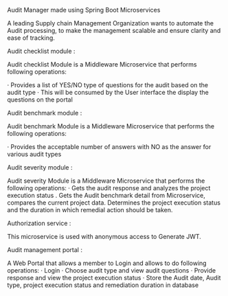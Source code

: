 Audit Manager made using Spring Boot Microservices

A leading Supply chain Management Organization wants to automate the Audit processing, to make the management scalable and ensure clarity and ease of tracking.

Audit checklist module :

Audit checklist Module is a Middleware Microservice that performs following operations: 

· Provides a list of YES/NO type of questions for the audit based on the audit type 
· This will be consumed by the User interface the display the questions on the portal

Audit benchmark module :

Audit benchmark Module is a Middleware Microservice that performs the following operations: 

· Provides the acceptable number of answers with NO as the answer for various audit types

Audit severity module :

Audit severity Module is a Middleware Microservice that performs the following operations: 
· Gets the audit response and analyzes the project execution status 
. Gets the Audit benchmark detail from Microservice, compares the current project data. Determines the project execution status and the duration in which remedial action should be taken.

Authorization service :

This microservice is used with anonymous access to Generate JWT.

Audit management portal :

A Web Portal that allows a member to Login and allows to do following operations: 
· Login 
· Choose audit type and view audit questions 
· Provide response and view the project execution status 
· Store the Audit date, Audit type, project execution status and remediation duration in database
